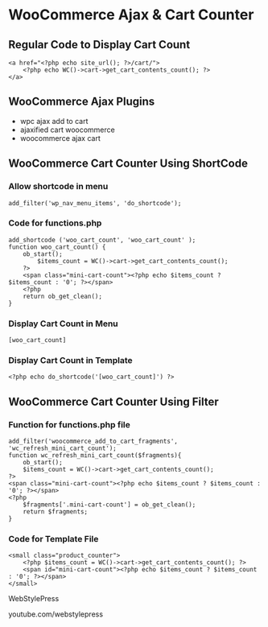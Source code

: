 # WooCommerce Ajax & Cart Counter

## Regular Code to Display Cart Count

```
<a href="<?php echo site_url(); ?>/cart/">
	<?php echo WC()->cart->get_cart_contents_count(); ?>
</a>
```

## WooCommerce Ajax Plugins

- wpc ajax add to cart
- ajaxified cart woocommerce
- woocommerce ajax cart

## WooCommerce Cart Counter Using ShortCode

### Allow shortcode in menu

`add_filter('wp_nav_menu_items', 'do_shortcode');`

### Code for functions.php

```
add_shortcode ('woo_cart_count', 'woo_cart_count' );
function woo_cart_count() {
	ob_start();
		$items_count = WC()->cart->get_cart_contents_count();
    ?>
    <span class="mini-cart-count"><?php echo $items_count ? $items_count : '0'; ?></span>
    <?php
    return ob_get_clean();
}
```

### Display Cart Count in Menu

`[woo_cart_count]`

### Display Cart Count in Template

`<?php echo do_shortcode('[woo_cart_count]') ?>`

## WooCommerce Cart Counter Using Filter

### Function for functions.php file

```
add_filter('woocommerce_add_to_cart_fragments', 'wc_refresh_mini_cart_count');
function wc_refresh_mini_cart_count($fragments){
	ob_start();
	$items_count = WC()->cart->get_cart_contents_count();
?>
<span class="mini-cart-count"><?php echo $items_count ? $items_count : '0'; ?></span>
<?php
    $fragments['.mini-cart-count'] = ob_get_clean();
	return $fragments;
}
```

### Code for Template File

```
<small class="product_counter">
	<?php $items_count = WC()->cart->get_cart_contents_count(); ?>
	<span id="mini-cart-count"><?php echo $items_count ? $items_count : '0'; ?></span>
</small>
```

WebStylePress

youtube.com/webstylepress

